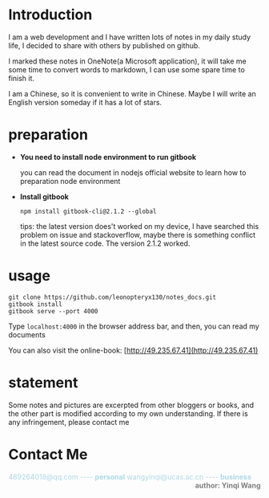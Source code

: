 # Introduction

I am a web development and I have written lots of notes in my daily study life, I decided to share with others by published on github.

I marked these notes in OneNote(a Microsoft application), it will take me some time to convert words to markdown, I can use some spare time to finish it.

I am a Chinese, so it is convenient to write in Chinese. Maybe I will write an English version someday if it has a lot of stars.

# preparation
 - **You need to install node environment to run gitbook**

    you can read the document in nodejs official website to learn how to preparation node environment
 - **Install gitbook**
    ```
    npm install gitbook-cli@2.1.2 --global
    ```
    tips: the latest version does't worked on my device, I have searched this problem on issue and stackoverflow, maybe there is something conflict in the latest source code. The version 2.1.2 worked.

# usage
```
git clone https://github.com/leonopteryx130/notes_docs.git
gitbook install
gitbook serve --port 4000
```
Type ```localhost:4000``` in the browser address bar, and then, you can read my documents

You can also visit the online-book: [http://49.235.67.41](http://49.235.67.41)

# statement
Some notes and pictures are excerpted from other bloggers or books, and the other part is modified according to my own understanding. If there is any infringement, please contact me


# Contact Me
<font color=lightblue>
    489264018@qq.com ---- <strong>personal</strong>
<font>



<font color=lightblue>
    wangyinqi@ucas.ac.cn ---- <strong>business</strong>
<font>

<div  align=right>
    <font color=grey>
        <strong>author: Yinqi Wang</strong>
    <font>
</div>


